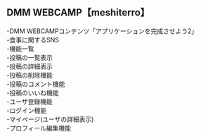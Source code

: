 ## DMM WEBCAMP【meshiterro】
-DMM WEBCAMPコンテンツ「アプリケーションを完成させよう2」<br>
-食事に関するSNS<br>
-機能一覧<br>
        -投稿の一覧表示<br>
        -投稿の詳細表示<br>
        -投稿の削除機能<br>
        -投稿のコメント機能<br>
        -投稿のいいね機能<br>
        -ユーザ登録機能<br>
        -ログイン機能<br>
        -マイページ(ユーザの詳細表示)<br>
        -プロフィール編集機能
